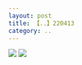 ```yaml
---
layout: post
title: 【..】220413
category: ..
---
```

![](http://rdr022gcy.hd-bkt.clouddn.com/img/bottom.png)
![](http://rdr022gcy.hd-bkt.clouddn.com/img/zeyuanximeng-220413-1.png)
